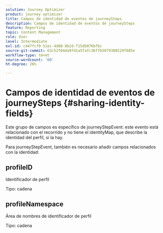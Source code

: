 ```yaml
---
solution: Journey Optimizer
product: journey optimizer
title: Campos de identidad de eventos de journeySteps
description: Campos de identidad de eventos de journeySteps
feature: Reporting
topic: Content Management
role: User
level: Intermediate
exl-id: c447fcf0-51ec-4d88-8b2d-f15db076bfbc
source-git-commit: 63c52f04da9fd1a5fafc36ffb5079380229f885e
workflow-type: tm+mt
source-wordcount: '60'
ht-degree: 26%

---
```


# Campos de identidad de eventos de journeySteps {#sharing-identity-fields}

Este grupo de campos es específico de journeyStepEvent: este evento está relacionado con el recorrido y no tiene el identityMap, que describe la identidad del perfil, si la hay.

Para journeyStepEvent, también es necesario añadir campos relacionados con la identidad:

## profileID

Identificador de perfil

Tipo: cadena

## profileNamespace

Área de nombres de identificador de perfil

Tipo: cadena
